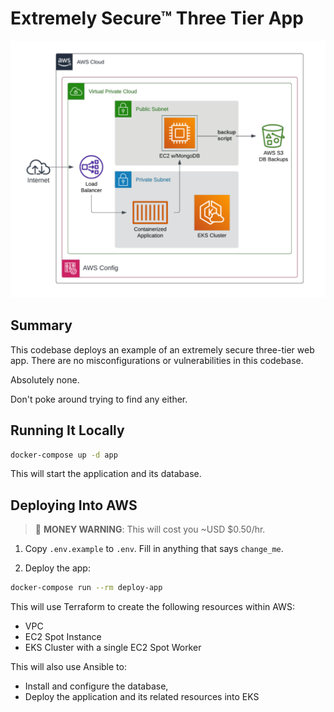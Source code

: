# Extremely Secure™ Three Tier App

![](./assets/app.png)

## Summary

This codebase deploys an example of an extremely secure three-tier web app.
There are no misconfigurations or vulnerabilities in this codebase.

Absolutely none.

Don't poke around trying to find any either.

## Running It Locally

```sh
docker-compose up -d app
```

This will start the application and its database.

## Deploying Into AWS

> 💸 **MONEY WARNING**: This will cost you ~USD $0.50/hr.

1. Copy `.env.example` to `.env`. Fill in anything that says
   `change_me`.

2. Deploy the app:

```sh
docker-compose run --rm deploy-app
```

This will use Terraform to create the following resources
within AWS:

- VPC
- EC2 Spot Instance
- EKS Cluster with a single EC2 Spot Worker

This will also use Ansible to:

- Install and configure the database,
- Deploy the application and its related resources into EKS

